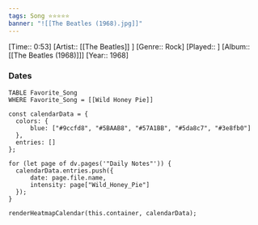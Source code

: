 ```yaml
---
tags: Song ⭐⭐⭐⭐⭐ 
banner: "![[The Beatles (1968).jpg]]"
---
```

[Time:: 0:53]
[Artist:: [[The Beatles]] ]
[Genre:: Rock]
[Played:: ]
[Album:: [[The Beatles (1968)]]]
[Year:: 1968]
### Dates
````dataview
TABLE Favorite_Song
WHERE Favorite_Song = [[Wild Honey Pie]]
````
  ```dataviewjs
const calendarData = { 
	colors: { 
		blue: ["#9ccfd8", "#5BAAB8", "#57A1BB", "#5da8c7", "#3e8fb0"] 
	}, 
	entries: [] 
}; 

for (let page of dv.pages('"Daily Notes"')) { 
	calendarData.entries.push({ 
		date: page.file.name, 
		intensity: page["Wild_Honey_Pie"]
	}); 
} 

renderHeatmapCalendar(this.container, calendarData);
```
